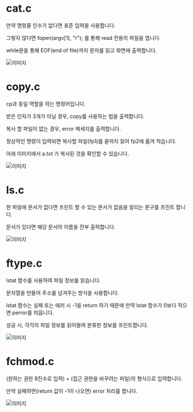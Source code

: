 # cat.c

만약 명령줄 인수가 없다면 표준 입력을 사용합니다.

그렇지 않다면 fopen(argv[1], "r"); 를 통해 read 전용의 파일을 엽니다.

while문을 통해 EOF(end of file)까지 문자를 읽고 화면에 출력합니다.

![이미지](https://blogfiles.pstatic.net/MjAyMzA2MDVfMTQy/MDAxNjg1OTczNjQ0NDI4.w0srjSKzYVpOhC0TV2eOFbyyX9hD7p-NQSnjHw-xeWYg.s652GpQ4lO-UkK81sTQiTYYASj7j49RrYSG9z-YRh_og.PNG.saehee0427/image.png)

# copy.c

cp과 동일 역할을 하는 명령어입니다.

받은 인자가 3개가 아닐 경우, copy를 사용하는 법을 출력합니다.

복사 할 파일이 없는 경우, error 메세지를 출력합니다.

정상적인 명령이 입력되면 복사할 파일(fp1)를 끝까지 읽어 fp2에 옮겨 적습니다.

아래 이미지에서 a.txt 가 복사된 것을 확인할 수 있습니다.

![이미지](https://blogfiles.pstatic.net/MjAyMzA2MDZfMTQw/MDAxNjg1OTc3NDIxNDE2._N467Gc5XNJRE6EydVh5wFVr35Zf8iaAtAyosCYzIe8g.YgFoSn-O_8J9KPP_Mo_Louitn-boP9xOdZ_BpPK5nbwg.PNG.saehee0427/image.png)

# ls.c

현 파일에 문서가 없다면 프린트 할 수 있는 문서가 없음을 알리는 문구를 프린트 합니다.

문서가 있다면 해당 문서의 이름을 전부 출력합니다.

![이미지](https://blogfiles.pstatic.net/MjAyMzA2MDZfMjI5/MDAxNjg2MDQyOTEwNDc5.-3NUku8WfTjZGi-yh_Gy29w1Rnk5kNx60uW4gFROxBYg.-srM5rGVHs12vRUwfyGrEKFIq-tciNZsKybYTayJz4cg.PNG.saehee0427/image.png)

# ftype.c

lstat 함수를 사용하여 파일 정보를 읽습니다.

문자열을 만들어 주소를 넘겨주는 방식을 사용합니다.

lstat 함수는 실패 또는 에러 시 -1을 return 하기 때문에 만약 lstat 함수가 0보다 작으면 perror를 띄웁니다.

성공 시, 각각의 파일 정보를 읽어들여 분류한 정보를 프린트합니다.

![이미지](https://blogfiles.pstatic.net/MjAyMzA2MDZfMjIy/MDAxNjg2MDQ5NjExOTM4.vHJ3xDKpIAgNk057cusVBsY5yQUuiyWbcTpG_aLBKg4g.ifKUbOS89A06NmZOw397Dulkikmy_2BUbtKMqEUkS1cg.PNG.saehee0427/image.png)

# fchmod.c

(원하는 권한 8진수로 입력) + (접근 권한을 바꾸려는 파일)의 형식으로 입력합니다.

만약 실패하면(return 값이 -1이 나오면) error 처리를 합니다.

![이미지](https://postfiles.pstatic.net/MjAyMzA2MDZfMjMg/MDAxNjg2MDU1MTM3NDc1.NlW6ngV5XZCSIeDWFalZR6ALReI0k3wBDQ5-C-QAmHEg.AqglXxrHPXdJ5nWQF9yA20_a_guIH2wIiDgJ6XXiP08g.PNG.saehee0427/image.png?type=w966)





